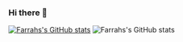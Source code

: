 ### Hi there 👋

<!--
**Farrah-1/Farrah-1** is a ✨ _special_ ✨ repository because its `README.md` (this file) appears on your GitHub profile.

Here are some ideas to get you started:

- 🔭 I’m currently working on ...
- 🌱 I’m currently learning ...
- 👯 I’m looking to collaborate on ...
- 🤔 I’m looking for help with ...
- 💬 Ask me about ...
- 📫 How to reach me: ...
- 😄 Pronouns: ...
- ⚡ Fun fact: ...
-->
[![Farrahs's GitHub stats](https://github-readme-stats.vercel.app/api?username=Farrah-1)](https://github.com/Farrah-1/github-readme-stats)
![Farrahs's GitHub stats](https://github-readme-stats.vercel.app/api?username=Farrah-1&show_icons=true&theme=radical)
